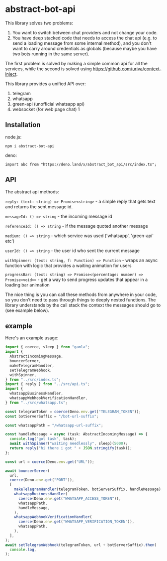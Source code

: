 # abstract-bot-api

This library solves two problems:

1. You want to switch between chat providers and not change your code.
1. You have deep stacked code that needs to access the chat api (e.g. to send a
   loading message from some internal method), and you don't want to carry
   around credentials as globals (because maybe you have two bots running in the
   same server).

The first problem is solved by making a simple common api for all the services,
while the second is solved using https://github.com/uriva/context-inject.

This library provides a unified API over:

1. telegram
1. whatsapp
1. green-api (unofficial whatsapp api)
1. websocket (for web page chat) 1

## Installation

node.js:

`npm i abstract-bot-api`

deno:

`import abc from "https://deno.land/x/abstract_bot_api/src/index.ts";`

## API

The abstract api methods:

`reply: (text: string) => Promise<string>` - a simple reply that gets text and
returns the sent message id.

`messageId: () => string` - the incoming message id

`referenceId: () => string` - if the message quoted another message

`medium: () => string` - which service was used ('whatsapp', 'green-api' etc')

`userId: () => string` - the user id who sent the current message

`withSpinner: (text: string, f: Function) => Function` - wraps an async function
with logic that provides a waiting animation for users

`progressBar: (text: string) => Promise<(percentage: number) => Promise<void>>` -
get a way to send progress updates that appear in a loading bar animation

The nice thing is you can call these methods from anywhere in your code, so you
don't need to pass through things to deeply nested functions. The library
understands by the call stack the context the messages should go to (see example
below).

## example

Here's an example usage:

```ts
import { coerce, sleep } from "gamla";
import {
  AbstractIncomingMessage,
  bouncerServer,
  makeTelegramHandler,
  setTelegramWebhook,
  withSpinner,
} from "../src/index.ts";
import { reply } from "../src/api.ts";
import {
  whatsappBusinessHandler,
  whatsappWebhookVerificationHandler,
} from "../src/whatsapp.ts";

const telegramToken = coerce(Deno.env.get("TELEGRAM_TOKEN"));
const botServerSuffix = "/bot-url-suffix";

const whatsappPath = "/whatsapp-url-suffix";

const handleMessage = async (task: AbstractIncomingMessage) => {
  console.log("got task", task);
  await withSpinner("waiting needlessly", sleep)(5000);
  return reply("hi there i got " + JSON.stringify(task));
};

const url = coerce(Deno.env.get("URL"));

await bouncerServer(
  url,
  coerce(Deno.env.get("PORT")),
  [
    makeTelegramHandler(telegramToken, botServerSuffix, handleMessage),
    whatsappBusinessHandler(
      coerce(Deno.env.get("WHATSAPP_ACCESS_TOKEN")),
      whatsappPath,
      handleMessage,
    ),
    whatsappWebhookVerificationHandler(
      coerce(Deno.env.get("WHATSAPP_VERIFICATION_TOKEN")),
      whatsappPath,
    ),
  ],
);
await setTelegramWebhook(telegramToken, url + botServerSuffix).then(
  console.log,
);
```
